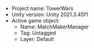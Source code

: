 <!-- UNITY CODE ASSIST INSTRUCTIONS START -->
- Project name: TowerWars
- Unity version: Unity 2021.3.45f1
- Active game object:
  - Name: MatchMakerManager
  - Tag: Untagged
  - Layer: Default
<!-- UNITY CODE ASSIST INSTRUCTIONS END -->